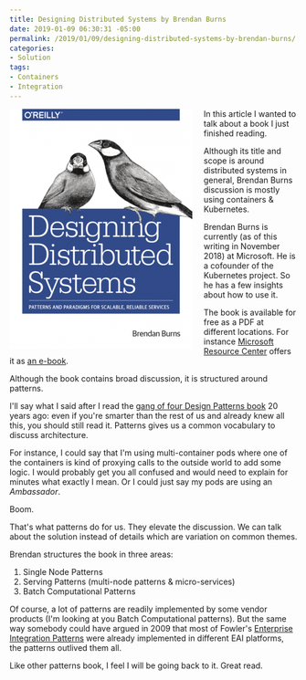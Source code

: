 ```yaml
---
title: Designing Distributed Systems by Brendan Burns
date: 2019-01-09 06:30:31 -05:00
permalink: /2019/01/09/designing-distributed-systems-by-brendan-burns/
categories:
- Solution
tags:
- Containers
- Integration
---
```

<img style="float:left;padding-right:20px;" title="From leeroy on www.pexels.com" src="/assets/2019/1/designing-distributed-systems-by-brendan-burns/designing-distributed-systems-cover-e1541587756618.png" />

In this article I wanted to talk about a book I just finished reading.

Although its title and scope is around distributed systems in general, Brendan Burns discussion is mostly using containers &amp; Kubernetes.

Brendan Burns is currently (as of this writing in November 2018) at Microsoft.  He is a cofounder of the Kubernetes project.  So he has a few insights about how to use it.

The book is available for free as a PDF at different locations.  For instance <a href="https://azure.microsoft.com/en-us/resources/">Microsoft Resource Center</a> offers it as <a href="https://azure.microsoft.com/en-us/resources/designing-distributed-systems/en-us/">an e-book</a>.

Although the book contains broad discussion, it is structured around patterns.

I'll say what I said after I read the <a href="https://en.wikipedia.org/wiki/Design_Patterns">gang of four Design Patterns book</a> 20 years ago:  even if you're smarter than the rest of us and already knew all this, you should still read it.  Patterns gives us a common vocabulary to discuss architecture.

For instance, I could say that I'm using multi-container pods where one of the containers is kind of proxying calls to the outside world to add some logic.  I would probably get you all confused and would need to explain for minutes what exactly I mean.  Or I could just say my pods are using an <em>Ambassador</em>.

Boom.

That's what patterns do for us.  They elevate the discussion.  We can talk about the solution instead of details which are variation on common themes.

Brendan structures the book in three areas:

<ol>
<li>Single Node Patterns</li>
<li>Serving Patterns (multi-node patterns &amp; micro-services)</li>
<li>Batch Computational Patterns</li>
</ol>

Of course, a lot of patterns are readily implemented by some vendor products (I'm looking at you Batch Computational patterns).  But the same way somebody could have argued in 2009 that most of Fowler's <a href="https://www.enterpriseintegrationpatterns.com/">Enterprise Integration Patterns</a> were already implemented in different EAI platforms, the patterns outlived them all.

Like other patterns book, I feel I will be going back to it.  Great read.